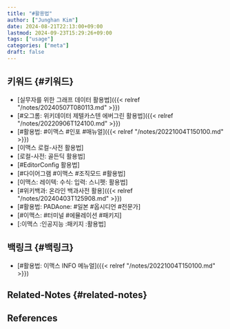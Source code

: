 ```yaml
---
title: "#활용법"
author: ["Junghan Kim"]
date: 2024-08-21T22:13:00+09:00
lastmod: 2024-09-23T15:29:26+09:00
tags: ["usage"]
categories: ["meta"]
draft: false
---
```


## 키워드 {#키워드}

-   [실무자를 위한 그래프 데이터 활용법]({{< relref "/notes/20240507T080113.md" >}})
-   [#오그롬: 위키데이터 제텔카스텐 에버그린 활용법]({{< relref "/notes/20220906T124100.md" >}})
-   [#활용법: #이맥스 #인포 #매뉴얼]({{< relref "/notes/20221004T150100.md" >}})
-   [이맥스 로컬-사전 활용법]
-   [로컬-사전: 골든딕 활용법]
-   [#EditorConfig 활용법]
-   [#다이어그램 #이맥스 #조직모드 #활용법]
-   [이맥스: 레이텍: 수식: 입력: 스니펫: 활용법]
-   [#위키백과: 온라인 백과사전 활용]({{< relref "/notes/20240403T125908.md" >}})
-   [#활용법: PADAone: #일본 #옵시디언 #전문가]
-   [#이맥스: #터미널 #에뮬레이션 #패키지]
-   [:이맥스 :인공지능 :패키지 :활용법]


## 백링크 {#백링크}

-   [#활용법: 이맥스 INFO 메뉴얼]({{< relref "/notes/20221004T150100.md" >}})


## Related-Notes {#related-notes}

## References

<style>.csl-entry{text-indent: -1.5em; margin-left: 1.5em;}</style><div class="csl-bib-body">
</div>
